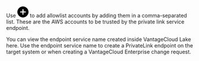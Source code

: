 Use ![""](Images/jco1689789992186.svg) to add allowlist accounts by adding them in a comma-separated list. These are the AWS accounts to be trusted by the private link service endpoint.

You can view the endpoint service name created inside VantageCloud Lake here. Use the endpoint service name to create a PrivateLink endpoint on the target system or when creating a VantageCloud Enterprise change request.

